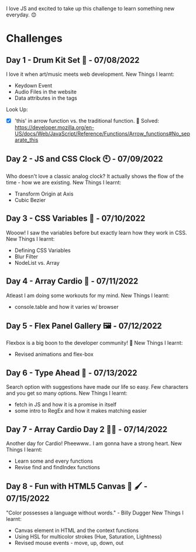 I love JS and excited to take up this challenge to learn something new everyday. 😊

# Challenges

## Day 1 - Drum Kit Set 🥁 - 07/08/2022
I love it when art/music meets web development.
New Things I learnt: 
* Keydown Event
* Audio Files in the website
* Data attributes in the tags

Look Up:
- [x] 'this' in arrow function vs. the traditional function. 🧐
Solved: https://developer.mozilla.org/en-US/docs/Web/JavaScript/Reference/Functions/Arrow_functions#No_separate_this

## Day 2 - JS and CSS Clock 🕙 - 07/09/2022
Who doesn't love a classic analog clock? It actually shows the flow of the time - how we are existing.
New Things I learnt: 
* Transform Origin at Axis
* Cubic Bezier

## Day 3 - CSS Variables 💅 - 07/10/2022
Wooow! I saw the variables before but exactly learn how they work in CSS.
New Things I learnt: 
* Defining CSS Variables
* Blur Filter 
* NodeList vs. Array

## Day 4 - Array Cardio 💪 - 07/11/2022
Atleast I am doing some workouts for my mind. 
New Things I learnt: 
* console.table and how it varies w/ browser

## Day 5 - Flex Panel Gallery 🖼️ - 07/12/2022
Flexbox is a big boon to the developer community! 🙏
New Things I learnt:
* Revised animations and flex-box

## Day 6 - Type Ahead 👀 - 07/13/2022
Search option with suggestions have made our life so easy. Few characters and you get so many options.
New Things I learnt:
* fetch in JS and how it is a promise in itself
* some intro to RegEx and how it makes matching easier

## Day 7 - Array Cardio Day 2 💪💪 - 07/14/2022
Another day for Cardio! Pheewww.. I am gonna have a strong heart.
New Things I learnt: 
* Learn some and every functions
* Revise find and findIndex functions

## Day 8 - Fun with HTML5 Canvas 🎨 🖌️ - 07/15/2022
"Color possesses a language without words." - Billy Dugger
New Things I learnt: 
* Canvas element in HTML and the context functions
* Using HSL for multicolor strokes (Hue, Saturation, Lightness)
* Revised mouse events - move, up, down, out
